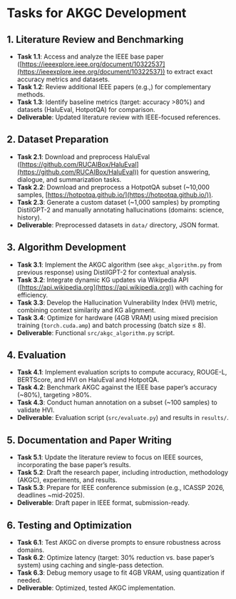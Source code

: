 # Tasks for AKGC Development

## 1. Literature Review and Benchmarking

- **Task 1.1**: Access and analyze the IEEE base paper ([https://ieeexplore.ieee.org/document/10322537](https://ieeexplore.ieee.org/document/10322537)) to extract exact accuracy metrics and datasets.
- **Task 1.2**: Review additional IEEE papers (e.g.,) for complementary methods.
- **Task 1.3**: Identify baseline metrics (target: accuracy >80%) and datasets (HaluEval, HotpotQA) for comparison.
- **Deliverable**: Updated literature review with IEEE-focused references.

## 2. Dataset Preparation

- **Task 2.1**: Download and preprocess HaluEval ([https://github.com/RUCAIBox/HaluEval](https://github.com/RUCAIBox/HaluEval)) for question answering, dialogue, and summarization tasks.
- **Task 2.2**: Download and preprocess a HotpotQA subset (~10,000 samples, [https://hotpotqa.github.io/](https://hotpotqa.github.io/)).
- **Task 2.3**: Generate a custom dataset (~1,000 samples) by prompting DistilGPT-2 and manually annotating hallucinations (domains: science, history).
- **Deliverable**: Preprocessed datasets in `data/` directory, JSON format.

## 3. Algorithm Development

- **Task 3.1**: Implement the AKGC algorithm (see `akgc_algorithm.py` from previous response) using DistilGPT-2 for contextual analysis.
- **Task 3.2**: Integrate dynamic KG updates via Wikipedia API ([https://api.wikipedia.org](https://api.wikipedia.org)) with caching for efficiency.
- **Task 3.3**: Develop the Hallucination Vulnerability Index (HVI) metric, combining context similarity and KG alignment.
- **Task 3.4**: Optimize for hardware (4GB VRAM) using mixed precision training (`torch.cuda.amp`) and batch processing (batch size ≤ 8).
- **Deliverable**: Functional `src/akgc_algorithm.py` script.

## 4. Evaluation

- **Task 4.1**: Implement evaluation scripts to compute accuracy, ROUGE-L, BERTScore, and HVI on HaluEval and HotpotQA.
- **Task 4.2**: Benchmark AKGC against the IEEE base paper’s accuracy (~80%), targeting >80%.
- **Task 4.3**: Conduct human annotation on a subset (~100 samples) to validate HVI.
- **Deliverable**: Evaluation script (`src/evaluate.py`) and results in `results/`.

## 5. Documentation and Paper Writing

- **Task 5.1**: Update the literature review to focus on IEEE sources, incorporating the base paper’s results.
- **Task 5.2**: Draft the research paper, including introduction, methodology (AKGC), experiments, and results.
- **Task 5.3**: Prepare for IEEE conference submission (e.g., ICASSP 2026, deadlines ~mid-2025).
- **Deliverable**: Draft paper in IEEE format, submission-ready.

## 6. Testing and Optimization

- **Task 6.1**: Test AKGC on diverse prompts to ensure robustness across domains.
- **Task 6.2**: Optimize latency (target: 30% reduction vs. base paper’s system) using caching and single-pass detection.
- **Task 6.3**: Debug memory usage to fit 4GB VRAM, using quantization if needed.
- **Deliverable**: Optimized, tested AKGC implementation.
